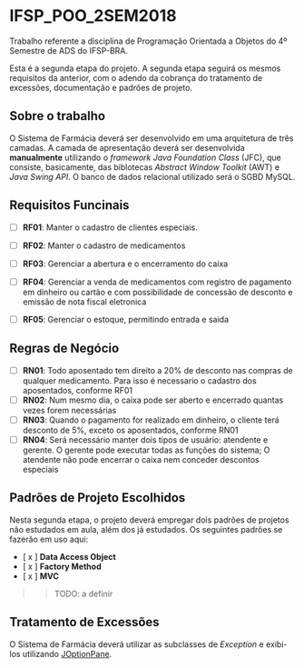 # IFSP_POO_2SEM2018
Trabalho referente a disciplina de Programação Orientada a Objetos do 4º Semestre de ADS do IFSP-BRA.

Esta é a segunda etapa do projeto. A segunda etapa seguirá os mesmos requisitos da anterior, com o adendo da cobrança do tratamento de excessões, documentação e padrões de projeto.


## Sobre o trabalho
O Sistema de Farmácia deverá ser desenvolvido em uma arquitetura de três camadas. A camada de apresentação deverá ser desenvolvida __manualmente__ utilizando o _framework_ _Java Foundation Class_ (JFC), que consiste, basicamente, das biblotecas _Abstract Window Toolkit_ (AWT) e _Java Swing API_. O banco de dados relacional utilizado será o SGBD MySQL.


## Requisitos Funcinais
- [ ] **RF01**: Manter o cadastro de clientes especiais.
- [ ] **RF02**: Manter o cadastro de medicamentos
- [ ] **RF03**: Gerenciar a abertura e o encerramento do caixa
- [ ] **RF04**: Gerenciar a venda de medicamentos com registro de pagamento em dinheiro ou cartão e com possibilidade de concessão de desconto e emissão de nota fiscal eletronica
- [ ] **RF05**: Gerenciar o estoque, permitindo entrada e saida


## Regras de Negócio
- [ ] **RN01**: Todo aposentado tem direito a 20% de desconto nas compras de qualquer medicamento. Para isso é necessario o cadastro dos aposentados, conforme RF01
- [ ] **RN02**: Num mesmo dia, o caixa pode ser aberto e encerrado quantas vezes forem necessárias
- [ ] **RN03**: Quando o pagamento for realizado em dinheiro, o cliente terá desconto de 5%, exceto os aposentados, conforme RN01
- [ ] **RN04**: Será necessário manter dois tipos de usuário: atendente e gerente. O gerente pode executar todas as funções do sistema; O atendente não pode encerrar o caixa nem conceder descontos especiais

## Padrões de Projeto Escolhidos
Nesta segunda etapa, o projeto deverá empregar dois padrões de projetos não estudados em aula, além dos já estudados. Os seguintes padrões se fazerão em uso aqui:
- [ x ] **Data Access Object**
- [ x ] **Factory Method**
- [ x ] **MVC**
>> TODO: a definir

## Tratamento de Excessões
O Sistema de Farmácia deverá utilizar as subclasses de _Exception_ e exibi-los utilizando [JOptionPane](https://docs.oracle.com/javase/7/docs/api/javax/swing/JOptionPane.html).
